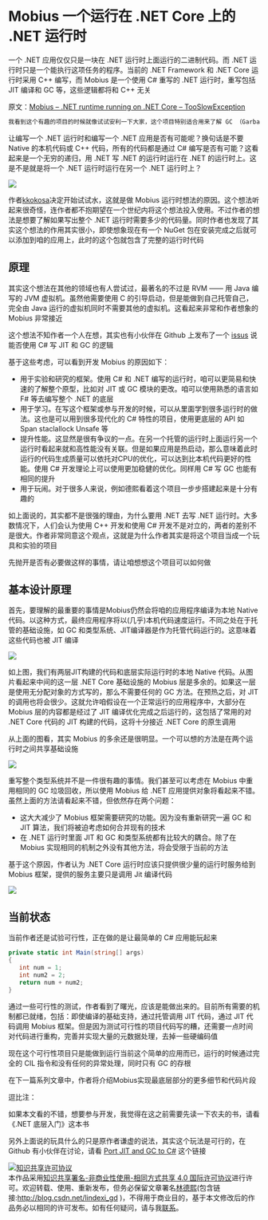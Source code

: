 # Mobius 一个运行在 .NET Core 上的 .NET 运行时

一个 .NET 应用仅仅只是一块在 .NET 运行时上面运行的二进制代码。而 .NET 运行时只是一个能执行这项任务的程序。当前的 .NET Framework 和 .NET Core 运行时采用 C++ 编写，而 Mobius 是一个使用 C# 重写的 .NET 运行时，重写包括 JIT 编译和 GC 等，这些逻辑都将和 C++ 无关

<!--more-->
<!-- 发布 -->

原文：[Mobius – .NET runtime running on .NET Core – TooSlowException](https://tooslowexception.com/mobius-net-runtime-running-on-net-core/ )

```csharp
我看到这个有趣的项目的时候就像试试安利一下大家，这个项目特别适合用来了解 GC （Garbage Collector 垃圾收集）和 JIT （Just-In-Time Compiler 即时编译器）的算法
```

让编写一个 .NET 运行时和编写一个 .NET 应用是否有可能呢？换句话是不要 Native 的本机代码或 C++ 代码，所有的代码都是通过 C# 编写是否有可能？这看起来是一个无穷的递归，用 .NET 写 .NET 的运行时运行在 .NET 的运行时上。这是不是就是将一个 .NET 运行时运行在另一个 .NET 运行时上？

<!-- ![](image/Mobius 一个运行在 .NET Core 上的 .NET 运行时/Mobius 一个运行在 .NET Core 上的 .NET 运行时0.png) -->

![](http://image.acmx.xyz/lindexi%2F2020422203038749.jpg)

作者[kkokosa](https://tooslowexception.com)决定开始试试水，这就是做 Mobius 运行时想法的原因。这个想法听起来很奇怪，连作者都不抱期望在一个世纪内将这个想法投入使用。不过作者的想法是想要了解如果写出整个 .NET 运行时需要多少的代码量。同时作者也发现了其实这个想法的作用其实很小，即使想象现在有一个 NuGet 包在安装完成之后就可以添加到咱的应用上，此时的这个包就包含了完整的运行时代码

## 原理

其实这个想法在其他的领域也有人尝试过，最著名的不过是 RVM —— 用 Java 编写的 JVM 虚拟机。虽然他需要使用 C 的引导启动，但是能做到自己托管自己，完全由 Java 运行的虚拟机同时不需要其他的虚拟机。这看起来非常和作者想象的 Mobius 非常接近

这个想法不知作者一个人在想，其实也有小伙伴在 Github 上发布了一个 [issus](https://github.com/dotnet/runtime/issues/10158) 说能否使用 C# 写 JIT 和 GC 的逻辑

基于这些考虑，可以看到开发 Mobius 的原因如下：

- 用于实验和研究的框架。使用 C# 和 .NET 编写的运行时，咱可以更简易和快速的了解整个原型，比如对 JIT 或 GC 模块的更改。咱可以使用熟悉的语言如 F# 等去编写整个 .NET 的底层
- 用于学习。在写这个框架或参与开发的时候，可以从里面学到很多运行时的做法。这也是可以用到很多现代化的 C# 特性的项目，使用更底层的 API 如 Span staclallock Unsafe 等
- 提升性能。这显然是很有争议的一点。在另一个托管的运行时上面运行另一个运行时看起来就和高性能没有关联。但是如果应用是热启动，那么意味着此时运行的代码生成质量可以依托对CPU的优化，可以达到比本机代码更好的性能。使用 C# 开发理论上可以使用更加稳健的优化。同样用 C# 写 GC 也能有相同的提升
- 用于玩闹。对于很多人来说，例如德熙看着这个项目一步步搭建起来是十分有趣的

如上面说的，其实都不是很强的理由，为什么要用 .NET 去写 .NET 运行时。大多数情况下，人们会认为使用 C++ 开发和使用 C# 开发不是对立的，两者的差别不是很大。作者非常同意这个观点，这就是为什么作者其实是将这个项目当成一个玩具和实验的项目

先抛开是否有必要做这样的事情，请让咱想想这个项目可以如何做

## 基本设计原理

首先，要理解的最重要的事情是Mobius仍然会将咱的应用程序编译为本地 Native 代码。以这种方式，最终应用程序将以(几乎)本机代码速度运行。不同之处在于托管的基础设施，如 GC 和类型系统、JIT编译器是作为托管代码运行的。这意味着这些代码也被 JIT 编译

<!-- ![](image/Mobius 一个运行在 .NET Core 上的 .NET 运行时/Mobius 一个运行在 .NET Core 上的 .NET 运行时1.png) -->

![](http://image.acmx.xyz/lindexi%2F20204222053343849.jpg)

如上图，我们有两层JIT构建的代码和底层实际运行时的本地 Native 代码。从图片看起来中间的这一层 .NET Core 基础设施的 Mobius 层是多余的。如果这一层是使用无分配对象的方式写的，那么不需要任何的 GC 方法。在预热之后，对 JIT 的调用也将会很少。这就允许咱假设在一个正常运行的应用程序中，大部分在 Mobius 层的内容都是经过了 JIT 编译优化完成之后运行的，这包括了常用的对 .NET Core 代码的 JIT 构建的代码，这将十分接近 .NET Core 的原生调用

从上面的图看，其实 Mobius 的多余还是很明显。一个可以想的方法是在两个运行时之间共享基础设施

<!-- ![](image/Mobius 一个运行在 .NET Core 上的 .NET 运行时/Mobius 一个运行在 .NET Core 上的 .NET 运行时2.png) -->

![](http://image.acmx.xyz/lindexi%2F2020422210494182.jpg)

重写整个类型系统并不是一件很有趣的事情。我们甚至可以考虑在 Mobius 中重用相同的 GC 垃圾回收，所以使用 Mobius 给 .NET 应用提供对象将看起来不错。虽然上面的方法请看起来不错，但依然存在两个问题：

- 这大大减少了 Mobius 框架需要研究的功能。因为没有重新研究一遍 GC 和 JIT 算法，我们将被迫考虑如何合并现有的技术
- 在 .NET 运行时里面 JIT 和 GC 和类型系统都有比较大的耦合。除了在 Mobius 实现相同的机制之外没有其他方法，将会受限于当前的方法

基于这个原因，作者认为 .NET Core 运行时应该只提供很少量的运行时服务给到 Mobius 框架，提供的服务主要只是调用 Jit 编译代码

<!-- ![](image/Mobius 一个运行在 .NET Core 上的 .NET 运行时/Mobius 一个运行在 .NET Core 上的 .NET 运行时3.png) -->

![](http://image.acmx.xyz/lindexi%2F2020422210494182.jpg)

## 当前状态

当前作者还是试验可行性，正在做的是让最简单的 C# 应用能玩起来

```csharp
private static int Main(string[] args)
{
   int num = 1;
   int num2 = 2;
   return num + num2;
}
```

通过一些可行性的测试，作者看到了曙光，应该是能做出来的。目前所有需要的机制都已就绪，包括：即使编译的基础支持，通过托管调用 JIT 代码，通过 JIT 代码调用 Mobius 框架。但是因为测试可行性的项目代码写的糟，还需要一点时间对代码进行重构，完善并实现大量的元数据处理，去掉一些硬编码值

现在这个可行性项目只是能做到运行当前这个简单的应用而已，运行的时候通过完全的 CIL 指令和没有任何的异常处理，同时只有 GC 的存根

在下一篇系列文章中，作者将介绍Mobius实现最底层部分的更多细节和代码片段

逗比注：

如果本文看的不错，想要参与开发，我觉得在这之前需要先读一下农夫的书，请看 《.NET 底层入门》这本书

另外上面说的玩具什么的只是原作者谦虚的说法，其实这个玩法是可行的，在 Github 有小伙伴在讨论，请看 [Port JIT and GC to C#](https://github.com/dotnet/runtime/issues/10158 ) 这个链接

<a rel="license" href="http://creativecommons.org/licenses/by-nc-sa/4.0/"><img alt="知识共享许可协议" style="border-width:0" src="https://licensebuttons.net/l/by-nc-sa/4.0/88x31.png" /></a><br />本作品采用<a rel="license" href="http://creativecommons.org/licenses/by-nc-sa/4.0/">知识共享署名-非商业性使用-相同方式共享 4.0 国际许可协议</a>进行许可。欢迎转载、使用、重新发布，但务必保留文章署名[林德熙](http://blog.csdn.net/lindexi_gd)(包含链接:http://blog.csdn.net/lindexi_gd )，不得用于商业目的，基于本文修改后的作品务必以相同的许可发布。如有任何疑问，请与我[联系](mailto:lindexi_gd@163.com)。


